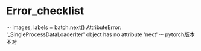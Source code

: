 # Error_checklist
···
images, labels = batch.next()
AttributeError: '_SingleProcessDataLoaderIter' object has no attribute 'next'
···
pytorch版本不对
